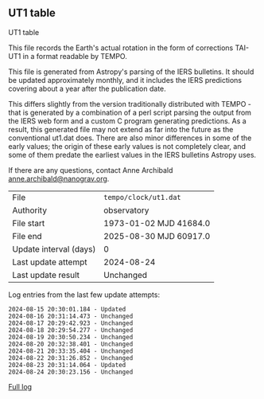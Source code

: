 
## UT1 table

UT1 table

This file records the Earth's actual rotation in the form of
corrections TAI-UT1 in a format readable by TEMPO.

This file is generated from Astropy's parsing of the IERS
bulletins. It should be updated approximately monthly, and it
includes the IERS predictions covering about a year after the
publication date.

This differs slightly from the version traditionally distributed
with TEMPO - that is generated by a combination of a perl script
parsing the output from the IERS web form and a custom C program
generating predictions. As a result, this generated file may not
extend as far into the future as the conventional ut1.dat does.
There are also minor differences in some of the early values; the
origin of these early values is not completely clear, and some of
them predate the earliest values in the IERS bulletins Astropy uses.

If there are any questions, contact Anne Archibald
<anne.archibald@nanograv.org>.

|     |     |
|:--- |:--- |
| File | `tempo/clock/ut1.dat` |
| Authority | observatory |
| File start | 1973-01-02 MJD 41684.0 |
| File end | 2025-08-30 MJD 60917.0 |
| Update interval (days) | 0 |
| Last update attempt | 2024-08-24 |
| Last update result | Unchanged |

Log entries from the last few update attempts:
```
2024-08-15 20:30:01.184 - Updated
2024-08-16 20:31:14.473 - Unchanged
2024-08-17 20:29:42.923 - Unchanged
2024-08-18 20:29:54.277 - Unchanged
2024-08-19 20:30:50.234 - Unchanged
2024-08-20 20:32:38.401 - Unchanged
2024-08-21 20:33:35.404 - Unchanged
2024-08-22 20:31:26.852 - Unchanged
2024-08-23 20:31:14.064 - Updated
2024-08-24 20:30:23.156 - Unchanged
```
[Full log](https://raw.githubusercontent.com/ipta/pulsar-clock-corrections/main/log/tempo/clock/ut1.dat.log)

